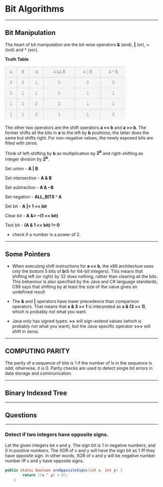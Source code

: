 # Bit Algorithms
---

## Bit Manipulation

The heart of bit manipulation are the bit-wise operators **&** (and), **|** (or), **~** (not) and **^** (xor). 

**Truth Table**

![bit_truth_table](./_image/truth_table.png)

The other two operators are the shift operators **a << b** and **a >> b**. The former shifts all the bits in **a** to the left by **b** positions; the latter does the same but shifts right. For non-negative values, the newly exposed bits are filled with zeros.

Think of left-shifting by **b** as multiplication by **2<sup>b</sup>** and right-shifting as integer division by **2<sup>b</sup>**. 

Set union - **A | B**

Set intersection - **A & B**

Set subtraction - **A & ~B**

Set negation - **ALL_BITS ^ A**

Set bit - **A |= 1 << bit**

Clear bit - **A &= ~(1 << bit)**

Test bit - **(A & 1 << bit) != 0**

- check if a number is a power of 2.

---

## Some Pointers

- When executing shift instructions for **a << b**, the x86 architecture uses only the bottom 5 bits of **b**(6 for 64-bit integers). This means that shifting left (or right) by 32 does nothing, rather than clearing all the bits. This behaviour is also specified by the Java and C# language standards; C99 says that shifting by at least the size of the value gives an undefined result

- The **&** and **|** operators have lower precedence than comparison operators. That means that **x & 3 == 1** is interpreted as **x & (3 == 1)**, which is probably not what you want.

- Java only has signed types: **>>** will sign-extend values (which is probably not what you want), but the Java-specific operator **>>>** will shift in zeros.

---

## COMPUTING PARITY

The parity of a sequence of bits is 1 if the number of Is in the sequence is odd; otherwise, it is 0. Parity checks are used to detect single bit errors in data storage and communication.


---

## Binary Indexed Tree


---

## Questions
---

### Detect if two integers have opposite signs.
	
Let the given integers be x and y. The sign bit is 1 in negative numbers, and 0 in positive numbers. The XOR of x and y will have the sign bit as 1 iff they have opposite sign. In other words, XOR of x and y will be negative number number iff x and y have opposite signs. 	
	
```java
public static boolean areOppositeSigns(int x, int y) {
		return ((x ^ y) < 0);
	}
```	

